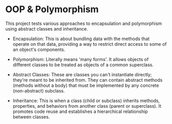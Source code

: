 # OOP & Polymorphism

This project tests various approaches to encapsulation and polymorphism using abstract classes and inheritance.

- Encapsulation: This is about bundling data with the methods that operate on that data, providing a way to restrict direct access to some of an object's components.

- Polymorphism: Literally means 'many forms'. It allows objects of different classes to be treated as objects of a common superclass. 

- Abstract Classes: These are classes you can't instantiate directly; they're meant to be inherited from. They can contain abstract methods (methods without a body) that must be implemented by any concrete (non-abstract) subclass.

- Inheritance: This is when a class (child or subclass) inherits methods, properties, and behaviors from another class (parent or superclass). It promotes code reuse and establishes a hierarchical relationship between classes.